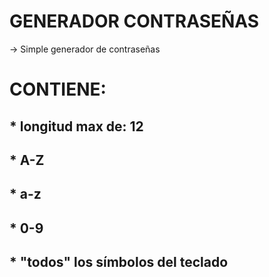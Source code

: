 # GENERADOR CONTRASEÑAS
-> Simple generador de contraseñas

# CONTIENE:
<h2> * longitud max de: 12  </h2> 
<h2> * A-Z  </h2>
<h2> * a-z  </h2>
<h2> * 0-9  </h2>
<h2> * "todos" los símbolos del teclado </h2>

